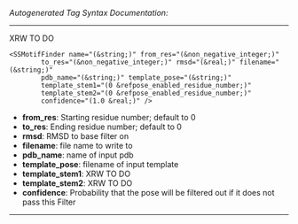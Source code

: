 _Autogenerated Tag Syntax Documentation:_

---
XRW TO DO

```
<SSMotifFinder name="(&string;)" from_res="(&non_negative_integer;)"
        to_res="(&non_negative_integer;)" rmsd="(&real;)" filename="(&string;)"
        pdb_name="(&string;)" template_pose="(&string;)"
        template_stem1="(0 &refpose_enabled_residue_number;)"
        template_stem2="(0 &refpose_enabled_residue_number;)"
        confidence="(1.0 &real;)" />
```

-   **from_res**: Starting residue number; default to 0
-   **to_res**: Ending residue number; default to 0
-   **rmsd**: RMSD to base filter on
-   **filename**: file name to write to
-   **pdb_name**: name of input pdb
-   **template_pose**: filename of input template
-   **template_stem1**: XRW TO DO
-   **template_stem2**: XRW TO DO
-   **confidence**: Probability that the pose will be filtered out if it does not pass this Filter

---
